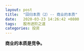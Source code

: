 ```yaml
---
layout: post
title:  "回归本质（2）-- 商业的本质"
date:   2020-03-23 14:26:42 +0800
tags:   股市进阶之道
categories: 投资
---
```


**商业的本质是竞争。**